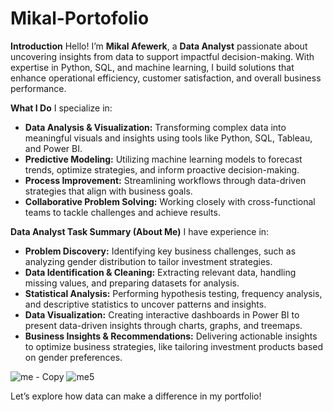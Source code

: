# Mikal-Portofolio

**Introduction**
Hello! I’m **Mikal Afewerk**, a **Data Analyst** passionate about uncovering insights from data to support impactful decision-making. With expertise in Python, SQL, and machine learning, I build solutions that enhance operational efficiency, customer satisfaction, and overall business performance.

**What I Do**
I specialize in:

- **Data Analysis & Visualization:** Transforming complex data into meaningful visuals and insights using tools like Python, SQL, Tableau, and Power BI.
- **Predictive Modeling:** Utilizing machine learning models to forecast trends, optimize strategies, and inform proactive decision-making.
- **Process Improvement:** Streamlining workflows through data-driven strategies that align with business goals.
- **Collaborative Problem Solving:** Working closely with cross-functional teams to tackle challenges and achieve results.

**Data Analyst Task Summary (About Me)**
I have experience in:

- **Problem Discovery:** Identifying key business challenges, such as analyzing gender distribution to tailor investment strategies.
- **Data Identification & Cleaning:** Extracting relevant data, handling missing values, and preparing datasets for analysis.
- **Statistical Analysis:** Performing hypothesis testing, frequency analysis, and descriptive statistics to uncover patterns and insights.
- **Data Visualization:** Creating interactive dashboards in Power BI to present data-driven insights through charts, graphs, and treemaps.
- **Business Insights & Recommendations:** Delivering actionable insights to optimize business strategies, like tailoring investment products based on gender preferences.

![me - Copy](https://github.com/user-attachments/assets/62a4a6f2-66e9-4f83-bb6d-2f8362ae56ef)
![me5](https://github.com/user-attachments/assets/f3eb1ddc-0743-4b37-a12f-1d905a192b04)

Let’s explore how data can make a difference in my portfolio!
